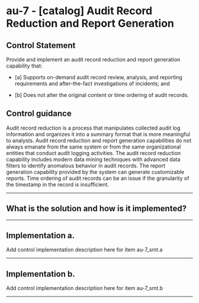 # au-7 - \[catalog\] Audit Record Reduction and Report Generation

## Control Statement

Provide and implement an audit record reduction and report generation capability that:

- \[a\] Supports on-demand audit record review, analysis, and reporting requirements and after-the-fact investigations of incidents; and

- \[b\] Does not alter the original content or time ordering of audit records.

## Control guidance

Audit record reduction is a process that manipulates collected audit log information and organizes it into a summary format that is more meaningful to analysts. Audit record reduction and report generation capabilities do not always emanate from the same system or from the same organizational entities that conduct audit logging activities. The audit record reduction capability includes modern data mining techniques with advanced data filters to identify anomalous behavior in audit records. The report generation capability provided by the system can generate customizable reports. Time ordering of audit records can be an issue if the granularity of the timestamp in the record is insufficient.

______________________________________________________________________

## What is the solution and how is it implemented?

<!-- Please leave this section blank and enter implementation details in the parts below. -->

______________________________________________________________________

## Implementation a.

Add control implementation description here for item au-7_smt.a

______________________________________________________________________

## Implementation b.

Add control implementation description here for item au-7_smt.b

______________________________________________________________________

